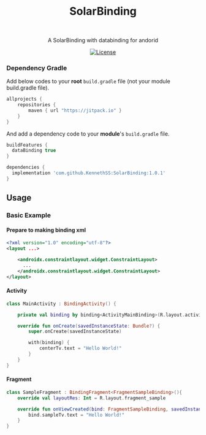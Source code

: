 <h1 align="center">SolarBinding</h1></br>

<p align="center">
A SolarBinding with databinding for andorid
</p>

<p align="center">
  <a href="https://opensource.org/licenses/Apache-2.0"><img alt="License" src="https://img.shields.io/badge/License-Apache%202.0-blue.svg"/></a>
</p>

### Dependency Gradle 
Add below codes to your **root** `build.gradle` file (not your module build.gradle file).
```gradle
allprojects {
    repositories {
        maven { url "https://jitpack.io" }
    }
}
```

And add a dependency code to your **module**'s `build.gradle` file.
```gradle
buildFeatures {
  dataBinding true
}
```

```gradle
dependencies {
  implementation 'com.github.KennethSS:SolarBinding:1.0.1'
}
```


## Usage
### Basic Example

#### Prepare to making binding xml
```xml
<?xml version="1.0" encoding="utf-8"?>
<layout ...>

    <androidx.constraintlayout.widget.ConstraintLayout>
      ...  
    </androidx.constraintlayout.widget.ConstraintLayout>
</layout>
```

#### Activity
```kotlin
class MainActivity : BindingActivity() {

    private val binding by binding<ActivityMainBinding>(R.layout.activity_main)

    override fun onCreate(savedInstanceState: Bundle?) {
        super.onCreate(savedInstanceState)

        with(binding) {
            centerTv.text = "Hello World!"
        }
    }
}
```

#### Fragment
```kotlin
class SampleFragment : BindingFragment<FragmentSampleBinding>(){
    override val layoutRes: Int = R.layout.fragment_sample

    override fun onViewCreated(bind: FragmentSampleBinding, savedInstanceState: Bundle?) {
        bind.sampleTv.text = "Hello World!"
    }
}
```
